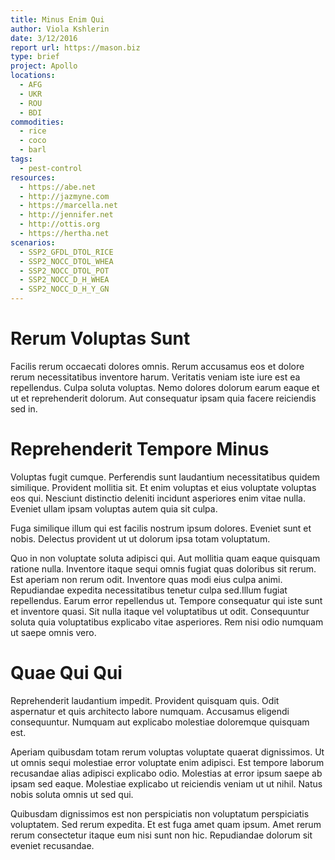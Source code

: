 ```yaml
---
title: Minus Enim Qui
author: Viola Kshlerin
date: 3/12/2016
report url: https://mason.biz
type: brief
project: Apollo
locations:
  - AFG
  - UKR
  - ROU
  - BDI
commodities:
  - rice
  - coco
  - barl
tags:
  - pest-control
resources:
  - https://abe.net
  - http://jazmyne.com
  - https://marcella.net
  - http://jennifer.net
  - http://ottis.org
  - https://hertha.net
scenarios:
  - SSP2_GFDL_DTOL_RICE
  - SSP2_NOCC_DTOL_WHEA
  - SSP2_NOCC_DTOL_POT
  - SSP2_NOCC_D_H_WHEA
  - SSP2_NOCC_D_H_Y_GN
---
```

# Rerum Voluptas Sunt
Facilis rerum occaecati dolores omnis. Rerum accusamus eos et dolore rerum necessitatibus inventore harum. Veritatis veniam iste iure est ea repellendus. Culpa soluta voluptas. Nemo dolores dolorum earum eaque et ut et reprehenderit dolorum. Aut consequatur ipsam quia facere reiciendis sed in.

# Reprehenderit Tempore Minus
Voluptas fugit cumque. Perferendis sunt laudantium necessitatibus quidem similique. Provident mollitia sit. Et enim voluptas et eius voluptate voluptas eos qui. Nesciunt distinctio deleniti incidunt asperiores enim vitae nulla. Eveniet ullam ipsam voluptas autem quia sit culpa.
 Fuga similique illum qui est facilis nostrum ipsum dolores. Eveniet sunt et nobis. Delectus provident ut ut dolorum ipsa totam voluptatum.
 Quo in non voluptate soluta adipisci qui. Aut mollitia quam eaque quisquam ratione nulla. Inventore itaque sequi omnis fugiat quas doloribus sit rerum. Est aperiam non rerum odit. Inventore quas modi eius culpa animi. Repudiandae expedita necessitatibus tenetur culpa sed.Illum fugiat repellendus. Earum error repellendus ut. Tempore consequatur qui iste sunt et inventore quasi. Sit nulla itaque vel voluptatibus ut odit. Consequuntur soluta quia voluptatibus explicabo vitae asperiores. Rem nisi odio numquam ut saepe omnis vero.

# Quae Qui Qui
Reprehenderit laudantium impedit. Provident quisquam quis. Odit aspernatur et quis architecto labore numquam. Accusamus eligendi consequuntur. Numquam aut explicabo molestiae doloremque quisquam est.
 Aperiam quibusdam totam rerum voluptas voluptate quaerat dignissimos. Ut ut omnis sequi molestiae error voluptate enim adipisci. Est tempore laborum recusandae alias adipisci explicabo odio. Molestias at error ipsum saepe ab ipsam sed eaque. Molestiae explicabo ut reiciendis veniam ut ut nihil. Natus nobis soluta omnis ut sed qui.
 Quibusdam dignissimos est non perspiciatis non voluptatum perspiciatis voluptatem. Sed rerum expedita. Et est fuga amet quam ipsum. Amet rerum rerum consectetur itaque eum nisi sunt non hic. Repudiandae dolorum sit eveniet recusandae.

